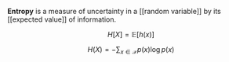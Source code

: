 **Entropy** is a measure of uncertainty in a [[random variable]] by its [[expected value]] of information.

$$
H[X] = \mathbb{E}\left[h(x)\right]
$$

$$
H(X) = - \sum_{x \in \mathcal{X}} p(x) \log p(x)
$$